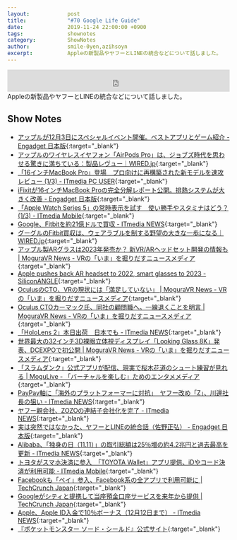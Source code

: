 ```yaml
---
layout:            post
title:             "#70 Google Life Guide"
date:              2019-11-24 22:00:00 +0900
tags:              shownotes
category:          ShowNotes
author:            smile-0yen,azihsoyn
excerpt:           Appleの新製品やヤフーとLINEの統合などについて話しました。
---
```

<iframe width="100%" height="50" scrolling="no" frameborder="no" src="https://w.soundcloud.com/player/?url=https%3A//api.soundcloud.com/tracks/717732445&color=%23ff5500&auto_play=false&hide_related=false&show_comments=false&show_user=true&show_reposts=false&show_teaser=false&visual=false&show_artwork=false&default_height=75"></iframe>
Appleの新製品やヤフーとLINEの統合などについて話しました。

## Show Notes
- [アップルが12月3日にスペシャルイベント開催。ベストアプリとゲーム紹介 \- Engadget 日本版](https://japanese.engadget.com/2019/11/19/12-3/){:target="_blank"}
- [アップルのワイヤレスイヤフォン「AirPods Pro」は、ジョブズ時代を思わせる驚きに満ちている：製品レヴュー｜WIRED\.jp](https://wired.jp/2019/11/16/apple-airpods-pro-review/){:target="_blank"}
- [「16インチMacBook Pro」登場　プロ向けに再構築された新モデルを速攻レビュー \(1/3\) \- ITmedia PC USER](https://www.itmedia.co.jp/pcuser/articles/1911/13/news145.html){:target="_blank"}
- [iFixitが16インチMacBook Proの完全分解レポート公開。排熱システムが大きく改善 \- Engadget 日本版](https://japanese.engadget.com/2019/11/18/ifixit-16-macbook-pro/){:target="_blank"}
- [「Apple Watch Series 5」の常時表示を試す　使い勝手やスタミナはどう？ \(1/3\) \- ITmedia Mobile](https://www.itmedia.co.jp/mobile/articles/1911/19/news048.html){:target="_blank"}
- [Google、Fitbitを約21億ドルで買収 \- ITmedia NEWS](https://www.itmedia.co.jp/news/articles/1911/01/news154.html){:target="_blank"}
- [グーグルのFitbit買収は、ウェアラブルを制する野望の大きな一歩になる｜WIRED\.jp](https://wired.jp/2019/11/02/google-buys-fitbit-wearables-data-antitrust/){:target="_blank"}
- [アップル製ARグラスは2023年発売か？ 新VR/ARヘッドセット開発の情報も \| MoguraVR News \- VRの「いま」を掘りだすニュースメディア](https://www.moguravr.com/apple-ar-glasses-3/){:target="_blank"}
- [Apple pushes back AR headset to 2022, smart glasses to 2023 \- SiliconANGLE](https://siliconangle.com/2019/11/11/apple-pushes-back-ar-headset-2022-smart-glasses-2023/){:target="_blank"}
- [OculusのCTO、VRの現状には「満足していない」 \| MoguraVR News \- VRの「いま」を掘りだすニュースメディア](https://www.moguravr.com/oculus-cto-says-hes-not-satisfied/){:target="_blank"}
- [Oculus CTOカーマック氏、同社の顧問職へ。一線退くことを明言 \| MoguraVR News \- VRの「いま」を掘りだすニュースメディア](https://www.moguravr.com/carmack-appointed-advisor/){:target="_blank"}
- [「HoloLens 2」本日出荷　日本でも \- ITmedia NEWS](https://www.itmedia.co.jp/news/articles/1911/08/news065.html){:target="_blank"}
- [世界最大の32インチ3D裸眼立体視ディスプレイ「Looking Glass 8K」発表、DCEXPOで初公開 \| MoguraVR News \- VRの「いま」を掘りだすニュースメディア](https://www.moguravr.com/looking-glass-8k/){:target="_blank"}
- [「スラムダンク」公式アプリが配信、現実で桜木花道のシュート練習が見れる \| MoguLive \- 「バーチャルを楽しむ」ためのエンタメメディア](https://www.moguravr.com/slam-dunk-talkin-to-the-rim/){:target="_blank"}
- [PayPay軸に「海外のプラットフォーマーに対抗」　ヤフー改め「Z」、川邊社長の狙い \- ITmedia NEWS](https://www.itmedia.co.jp/news/articles/1911/01/news134.html){:target="_blank"}
- [ヤフー親会社、ZOZOの連結子会社化を完了 \- ITmedia NEWS](https://www.itmedia.co.jp/news/articles/1911/14/news092.html){:target="_blank"}
- [実は突然ではなかった、ヤフーとLINEの統合話（佐野正弘） \- Engadget 日本版](https://japanese.engadget.com/2019/11/14/line/){:target="_blank"}
- [Alibaba、「独身の日（11\.11）」の取引総額は25％増の約4\.2兆円と過去最高を更新 \- ITmedia NEWS](https://www.itmedia.co.jp/news/articles/1911/12/news058.html){:target="_blank"}
- [トヨタがスマホ決済に参入　「TOYOTA Wallet」アプリ提供、iDやコード決済が利用可能 \- ITmedia Mobile](https://www.itmedia.co.jp/mobile/articles/1911/19/news125.html){:target="_blank"}
- [Facebookも「ペイ」参入、Facebook系の全アプリで利用可能に \| TechCrunch Japan](https://jp.techcrunch.com/2019/11/13/2019-11-12-facebook-wants-you-to-pay-people-on-messenger-instagram-and-whatsapp-with-facebook-pay/){:target="_blank"}
- [Googleがシティと提携して当座預金口座サービスを来年から提供 \| TechCrunch Japan](https://jp.techcrunch.com/2019/11/14/2019-11-13-google-to-offer-checking-accounts-in-partnership-with-banks-starting-next-year/){:target="_blank"}
- [Apple、Apple ID入金で10％ボーナス（12月12日まで） \- ITmedia NEWS](https://www.itmedia.co.jp/news/articles/1911/15/news059.html){:target="_blank"}
- [『ポケットモンスター ソード・シールド』公式サイト](https://www.pokemon.co.jp/ex/sword_shield/assets/main_sword-flare01@2x.png.webp){:target="_blank"}
